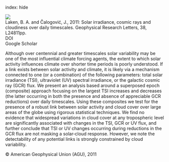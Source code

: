 index: hide

<div class="Citation">
    <div class="Citation-thumb CitationThumb-linked"  data-href="https://doi.org/10.1029/2011gl049764">
      <img src="https://static.claimspace.cloud/climate-study-static/refs/thumbs/7/Laken_and_alogovi_2011-thumb.png" />
    </div>

  <div class="Citation-body">
    <div class="Citation-text">Laken, B. A. and Čalogović, J., 2011: Solar irradiance, cosmic rays and cloudiness over daily timescales. <span class="Article-journal">Geophysical Research Letters, </span><span class="Article-volume">38, </span>L24811pp.</div>
    <div class="Citation-links">
      <div class="CitationLink" data-href="https://doi.org/10.1029/2011gl049764">
        <div class="CitationLink-icon CitationLink-Doi"></div>
        <div class="CitationLink-text">DOI</div>
      </div>
      <div class="CitationLink" data-href="https://scholar.google.com/scholar?q=10.1029/2011gl049764">
        <div class="CitationLink-icon CitationLink-Scholar"></div>
        <div class="CitationLink-text">Google Scholar</div>
      </div>
    </div>
  </div>
</div>

Although over centennial and greater timescales solar variability may be one of the most influential climate forcing agents, the extent to which solar activity influences climate over shorter time periods is poorly understood. If a link exists between solar activity and climate, it is likely via a mechanism connected to one (or a combination) of the following parameters: total solar irradiance (TSI), ultraviolet (UV) spectral irradiance, or the galactic cosmic ray (GCR) flux. We present an analysis based around a superposed epoch (composite) approach focusing on the largest TSI increases and decreases (the latter occurring in both the presence and absence of appreciable GCR reductions) over daily timescales. Using these composites we test for the presence of a robust link between solar activity and cloud cover over large areas of the globe using rigorous statistical techniques. We find no evidence that widespread variations in cloud cover at any tropospheric level are significantly associated with changes in the TSI, GCR or UV flux, and further conclude that TSI or UV changes occurring during reductions in the GCR flux are not masking a solar‐cloud response. However, we note the detectability of any potential links is strongly constrained by cloud variability.

<div class="Citation-copy">
&copy; American Geophysical Union (AGU), 2011
</div>